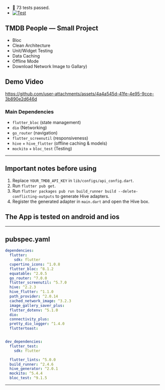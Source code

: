 - 🎉 73 tests passed.   
- [![Test](https://github.com/mo7amedaliEbaid/tmdb_people/actions/workflows/test.yml/badge.svg)](https://github.com/mo7amedaliEbaid/tmdb_people/actions/workflows/test.yml)

## TMDB People — Small Project 
- Bloc 
- Clean Architecture 
- Unit/Widget Testing 
- Data Caching 
- Offline Mode 
- Download Network Image to Gallary)

## Demo Video


https://github.com/user-attachments/assets/4a4a545d-41fe-4e95-9cce-3b890e2d646d



### Main Dependencies
- `flutter_bloc` (state management)
- `dio` (Networking)
- `go_router` (navigation)
- `flutter_screenutil` (responsiveness)
- `hive` + `hive_flutter` (offline caching & models)
- `mockito` + `bloc_test` (Testing)

---

## Important notes before using
1. Replace `YOUR_TMDB_API_KEY` in `lib/configs/api_config.dart`.
2. Run `flutter pub get`.
3. Run `flutter packages pub run build_runner build --delete-conflicting-outputs` to generate Hive adapters.
4. Register the generated adapter in `main.dart` and open the Hive box.
## The App is tested on android and ios
---

## pubspec.yaml
```yaml
dependencies:
  flutter:
    sdk: flutter
  cupertino_icons: ^1.0.8
  flutter_bloc: ^8.1.2
  equatable: ^2.0.5
  go_router: ^7.0.0
  flutter_screenutil: ^5.7.0
  hive: ^2.2.3
  hive_flutter: ^1.1.0
  path_provider: ^2.0.14
  cached_network_image: ^3.2.3
  image_gallery_saver_plus:
  flutter_dotenv: ^5.1.0
  dio:
  connectivity_plus:
  pretty_dio_logger: ^1.4.0
  fluttertoast:


dev_dependencies:
  flutter_test:
    sdk: flutter

  flutter_lints: ^5.0.0
  build_runner: ^2.4.6
  hive_generator: ^2.0.1
  mockito: ^5.4.4
  bloc_test: ^9.1.5
```

---

